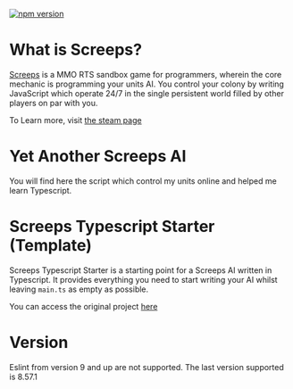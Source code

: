 [![npm version](https://badge.fury.io/js/npm.svg)](https://badge.fury.io/js/npm)

# What is Screeps?

[](https://raw.githubusercontent.com/screeps/screeps/HEAD/logo.png)

[Screeps](https://screeps.com/) is a MMO RTS sandbox game for programmers, wherein the core mechanic is programming your units AI. You control your colony by writing JavaScript which operate 24/7 in the single persistent world filled by other players on par with you.

To Learn more, visit [the steam page](https://store.steampowered.com/app/464350/Screeps_World/)

# Yet Another Screeps AI

You will find here the script which control my units online and helped me learn Typescript.


# Screeps Typescript Starter (Template)

Screeps Typescript Starter is a starting point for a Screeps AI written in Typescript. It provides everything you need to start writing your AI whilst leaving `main.ts` as empty as possible.

You can access the original project [here](https://github.com/screepers/screeps-typescript-starter)

# Version

Eslint from version 9 and up are not supported. The last version supported is 8.57.1